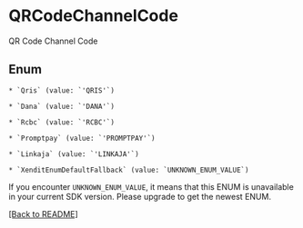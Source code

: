 # QRCodeChannelCode

QR Code Channel Code


## Enum


    * `Qris` (value: `'QRIS'`)

    * `Dana` (value: `'DANA'`)

    * `Rcbc` (value: `'RCBC'`)

    * `Promptpay` (value: `'PROMPTPAY'`)

    * `Linkaja` (value: `'LINKAJA'`)

    * `XenditEnumDefaultFallback` (value: `UNKNOWN_ENUM_VALUE`)

If you encounter `UNKNOWN_ENUM_VALUE`, it means that this ENUM is unavailable in your current SDK version. Please upgrade to get the newest ENUM.


[[Back to README]](../../README.md)